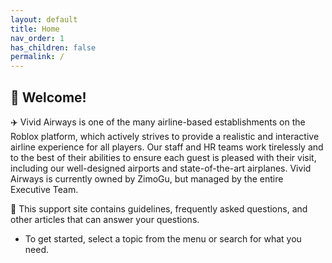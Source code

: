 ```yaml
---
layout: default
title: Home
nav_order: 1
has_children: false
permalink: /
---
```


## 👋 Welcome!

✈️ Vivid Airways is one of the many airline-based establishments on the Roblox platform, which actively strives to provide a realistic and interactive airline experience for all players. Our staff and HR teams work tirelessly and to the best of their abilities to ensure each guest is pleased with their visit, including our well-designed airports and state-of-the-art airplanes. Vivid Airways is currently owned by ZimoGu, but managed by the entire Executive Team.

🔎 This support site contains guidelines, frequently asked questions, and other articles that can answer your questions.
- To get started, select a topic from the menu or search for what you need.
